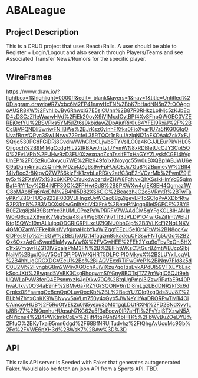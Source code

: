 # ABALeague
 ## Project Description
 This is a CRUD project that uses React+Rails. A user should be able to Register + Login/Logout and also search through Players/Teams and see Associated Transfer News/Rumors for the specific player.

 ## WireFrames
https://www.draw.io/?lightbox=1&highlight=0000ff&edit=_blank&layers=1&nav=1&title=Untitled%20Diagram.drawio#R7Vxbc6M2FP41eawHcTN%2BbK7bHadNN5nZ7tOOAgqoAUSR8KW%2FvhIIbJBy6RhwxiG7E5sjCUnn%2B87R0RHkzLpINjc5zKJbEqD4zDSCzZl1eWaawHVd%2FiEk20oyX9iVIMxxICvtBPf4XySFhpQWOEC0VZEREjOctYU%2BSVPks5YM5jlZt6s9kbjdawZDpAjufRir0u84YFEl9RxjJ%2F%2BCcBjVPQNDliSwriwFNIIBWe%2BJrKsz6yInhFXfks0FioXyar1U7a5fKG0GlqOUvafBnzfQPyc3SwLNrwv729cfeL35RTQQt1nBuJAzlqNl21oFKOAakZckZxEJSQrjq530PCdFGiDRj8GvdnWWhGRcCLjwb8TYVsILC0a4KGJJLEurPkVHL05Oiigpch%2B9MiMgCcdgHiL22tRBAwJnLyIJYvmWN8xRDBletUcCJY3Cpt5O0%2FyLVPb%2FUHw9zD3FU0XzexpaoZxhTsslfETxHaGYYZLyskfCGEl4hVgUnEP%2FOSzRuCAxycu7WE%2Flz949fo1xKNoygc55w0uBXQBp1ABJWU6eG9qDqm4mxpZsQmHuM0zofJZg6s9wFpFUcOEJx7Gu8%2BpmeyW%2BIf414IvBoc3r8KtgyQZW7S6klzFrK1zvbLaRRXv2atfC3gE2nVOzrMb%2FvmlZ9jEty5x%2FXsW7x1S8c6KKP0CfsukdwbzrxlvZHW8FgNvxQhXSslkHlmYcB5gImBaf4RYf1zv%2B4jNFF30C%2FPHwtSd8%2B8PXWXw4gIEK8EH4Qgmaz1WC8oMAb8Fq6rAxDM%2B4Nl5D82XS6CiC%2BeaezhJC2c8VRmtR%2BTwTayPKr1Z8QrTUQg923jF003VUHngzUyWCac68gZigevLPToSClgPvAXDbfRtwS2P31mB%2B3VDQXsI0wGnIhXciVdXFnk%2BetePfNgqp6lelSGFCF%2BYEB0EZkq8jzNB9BstYec3hUML0PozPaWPRRFV7WAAdGM5gYFgKGL8lHAN1pW0rQ6cuZX9ymK7Mjq5cja48ja4Wg61X79j7fTI3JVLDP1O4wiGsZjfImtWEIJIKtq1SQWc19mALlulpqODCRICRPlLxcU2IQNU0bhGlp%2B3VLKcFj2NqLNXV4GMOZanWFFkeIbKslVyfgjmaHcbYkaWlZqgfEEzU5e10rNFtW%2BN8ocKwGDPes9To%2Fi6GW%2BEbTxUDt14fagzm85kadeuCF3swFNTg5UGo%2B2Qx6OxzAdCsSvaoi5IaMywJVw8X%2FVGwHEE%2FEh2Yxu9oTbvRxOni5HXc1fx97mqwHZG10IV2calsPhM3FN%2B%2BIFhtWKsC3tGurBZmtWBJcpSIbjNaiM%2BgxIOjicV5CeTDPjP5WMXjHRT5DLFClPIOMkyxX%2B2LUYxlLcqVL%2B4hhLigCRGXDCVZeU%2Bc%2BjjAQVEexRTiFw9VeP%2BiNqv7Fld8k5dC0U2M%2FyngbG8m2W4ivXGOchKJiViXzu7qoTzsEvkAPdUI59VTXEY6EackSocJXtt%2Bwqsd5VvBK3CsgRhoqwmSiYGny8BOTsjT7Z7mWgIO5QJt9ehUQWLaPvW8ferQ4EPsnmxzIsJgiXkw70Q%2BtqUgPmpi3lZzwRPafaE9t40PhvaUIxvv0O34aE9nF%2BMv6a7RZYGrSQONv6rrDi8mLgzLBdDNR2kf3x6dCrpkx0SFsamgOc8cnQqOLuvQocKb%2BL%2BscYUZGlq9xgDds3UJ8Z%2BLbMZhYxCnKK9W8NvyvSaVLm750y4xGyb5JWNeYlIfAaDRORPwTM1i4OiCAmcoyHUB%2F5RoOtVEk2u0N5yexu3oM01gqLDUtRXNj%2FD2BNdXvv1LtJ8Br77%2BIQpnhuHUgsuN7KG62u5f3aEccw0IR7aHTi%2FvYzjSTXzwN5AcNYicns4%2B4PWKtmkCoEv%2Fjft4tqPGht94bHTK5%2FbWvBuZOeDYB%2FfuO%2BKyTxai95mn6dgd%2F68BfNRUjTudvhz%2FtQhgAvUcuMc9Gb%2Fc%2FVWE6pXH3d%2BWsK7%2BAw%3D%3D

 ## API
 This rails  API server is Seeded with Faker that generates autogenerated Faker. Would also be fetch an json API from a Sports API. TBD.

